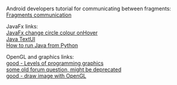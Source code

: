 Android developers tutorial for communicating between fragments:<br/>
[Fragments communication](https://developer.android.com/guide/fragments/communicate)

JavaFx links:<br/>
[JavaFx change circle colour onHover](https://stackoverflow.com/questions/40931843/how-do-i-make-a-circle-change-fill-when-hovered-over-with-css-in-javafx)<br/>
[Java TextUI](https://docs.oracle.com/javase%2F7%2Fdocs%2Fapi%2F%2F/javax/swing/plaf/TextUI.html)<br/>
[How to run Java from Python](https://stackoverflow.com/questions/702861/executing-java-programs-through-python)


OpenGL and graphics links:<br/>
[good - Levels of programming graphics](https://stackoverflow.com/questions/235826/learning-about-low-level-graphics-programming)<br/>
[some old forum question, might be deprecated](https://community.khronos.org/t/rendering-2d-image-to-the-screen/72261)<br/>
[good - draw image with OpenGL](https://stackoverflow.com/questions/30488155/opengl-fastest-way-to-draw-2d-image)
